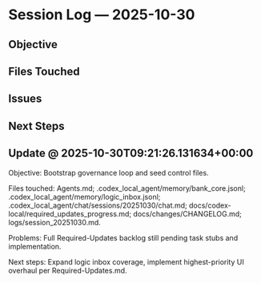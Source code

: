 # Session Log — 2025-10-30

## Objective

## Files Touched

## Issues

## Next Steps

## Update @ 2025-10-30T09:21:26.131634+00:00
Objective: Bootstrap governance loop and seed control files.

Files touched: Agents.md; .codex_local_agent/memory/bank_core.jsonl; .codex_local_agent/memory/logic_inbox.jsonl; .codex_local_agent/chat/sessions/20251030/chat.md; docs/codex-local/required_updates_progress.md; docs/changes/CHANGELOG.md; logs/session_20251030.md.

Problems: Full Required-Updates backlog still pending task stubs and implementation.

Next steps: Expand logic inbox coverage, implement highest-priority UI overhaul per Required-Updates.md.

